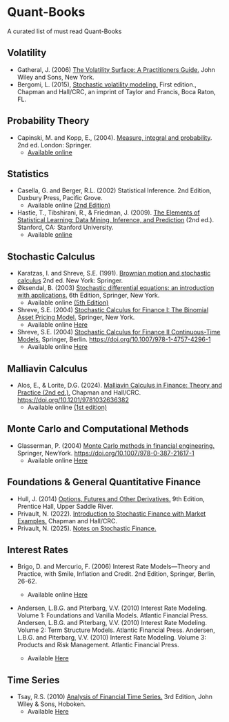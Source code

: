 # Quant-Books
A curated list of must read Quant-Books

## Volatility 

- Gatheral, J. (2006) [The Volatility Surface: A Practitioners Guide.](https://onlinelibrary.wiley.com/doi/book/10.1002/9781119202073) John Wiley and Sons, New York.
- Bergomi, L. (2015), [Stochastic volatility modeling.](https://www.routledge.com/Stochastic-Volatility-Modeling/Bergomi/p/book/9781482244069?utm_source=author&utm_medium=shared_link&utm_campaign=B043137_jm1_5ll_6rm_t081_1al_stochasticvolatilitymodelingauthorshare) First edition., Chapman and Hall/CRC, an imprint of Taylor and Francis, Boca Raton, FL.

## Probability Theory
- Capinski, M. and Kopp, E., (2004). [Measure, integral and probability](https://link.springer.com/book/10.1007/978-1-4471-0645-6). 2nd ed. London: Springer.
  - [Available online](https://s2pnd-matematika.fkip.unpatti.ac.id/wp-content/uploads/2019/03/Marek-Capinski-Peter-E.-Kopp-Measure-integral-and-probability-Springer-2004.pdf)

## Statistics

- Casella, G. and Berger, R.L. (2002) Statistical Inference. 2nd Edition, Duxbury Press, Pacific Grove.
  - Available online [(2nd Edition)](https://pages.stat.wisc.edu/~shao/stat610/Casella_Berger_Statistical_Inference.pdf)
- Hastie, T., Tibshirani, R., & Friedman, J. (2009). [The Elements of Statistical Learning: Data Mining, Inference, and Prediction](https://doi.org/10.1007/978-0-387-84858-7) (2nd ed.). Stanford, CA: Stanford University.
  - Available [online](https://www.google.com/search?client=safari&rls=en&q=The+Elements+of+Statistical+Learning&ie=UTF-8&oe=UTF-8) 



## Stochastic Calculus
- Karatzas, I. and Shreve, S.E. (1991). [Brownian motion and stochastic calculus](https://link.springer.com/book/10.1007/978-1-4612-0949-2) 2nd ed. New York: Springer.
- Øksendal, B. (2003) [Stochastic differential equations: an introduction with applications.](https://doi.org/10.1007/978-3-642-14394-6) 6th Edition, Springer, New York.
  - Available online [(5th Edition)](https://www.math.ucdavis.edu/~babson/280-F22/references/Stoch.pdf)
- Shreve, S.E. (2004) [Stochastic Calculus for Finance I: The Binomial Asset Pricing Model.](https://link.springer.com/book/10.1007/978-0-387-22527-2) Springer, New York.
  - Available online [Here](https://cms.dm.uba.ar/academico/materias/2docuat2016/analisis_cuantitativo_en_finanzas/Steve_Shreve_Stochastic_Calculus_for_Finance_I.pdf)
- Shreve, S.E. (2004) [Stochastic Calculus for Finance II Continuous-Time Models.](https://link.springer.com/book/9780387401010) Springer, Berlin.
https://doi.org/10.1007/978-1-4757-4296-1
  - Available online [Here](https://www.scirp.org/reference/referencespapers?referenceid=2535881)

## Malliavin Calculus

- Alos, E., & Lorite, D.G. (2024). [Malliavin Calculus in Finance: Theory and Practice (2nd ed.).](https://www.taylorfrancis.com/books/mono/10.1201/9781032636382/malliavin-calculus-finance-elisa-alos-david-garcia-lorite) Chapman and Hall/CRC. https://doi.org/10.1201/9781032636382
  - Available online [(1st edition)](https://probability.knu.ua/userfiles/myus/Alos,%20David%20Garcia%20Lorite%20-%20Malliavin%20Calculus%20in%20Finance_%20Theory%20and%20Practice-Chapman%20and%20Hall_CRC%20(2021)%20(1).pdf)
 
    
## Monte Carlo and Computational Methods

- Glasserman, P. (2004) [Monte Carlo methods in financial engineering.](https://link.springer.com/book/10.1007/978-0-387-21617-1) Springer, NewYork. https://doi.org/10.1007/978-0-387-21617-1
  - Available online [Here](https://www.bauer.uh.edu/spirrong/Monte_Carlo_Methods_In_Financial_Enginee.pdf) 

## Foundations & General Quantitative Finance

- Hull, J. (2014) [Options, Futures and Other Derivatives.](https://www.pearson.com/nl/en_NL/higher-education/subject-catalogue/finance/Options-Futures-and-Other-Derivatives-Hull.html) 9th Edition, Prentice Hall, Upper Saddle River.
- Privault, N. (2022). [Introduction to Stochastic Finance with Market Examples.](https://www.taylorfrancis.com/books/mono/10.1201/9781003298670/introduction-stochastic-finance-market-examples-nicolas-privault) Chapman and Hall/CRC.
- Privault, N. (2025). [Notes on Stochastic Finance.](https://personal.ntu.edu.sg/nprivault/MA5182/introduction2.pdf)

## Interest Rates

- Brigo, D. and Mercurio, F. (2006) Interest Rate Models—Theory and Practice, with Smile, Inflation and Credit. 2nd Edition, Springer, Berlin, 26-62.
  - Available online [Here](https://nzdr.ru/data/media/biblio/kolxoz/F/FB/Brigo%20D.,%20Mercurio%20F.%20Interest%20Rate%20Models%20-%20Theory%20and%20Practice%20(Springer,%202006)(ISBN%203540221492)(1014s)_FB_.pdf)

- Andersen, L.B.G. and Piterbarg, V.V. (2010) Interest Rate Modeling. Volume 1: Foundations and Vanilla Models. Atlantic Financial Press.
  Andersen, L.B.G. and Piterbarg, V.V. (2010) Interest Rate Modeling. Volume 2: Term Structure Models. Atlantic Financial Press.
  Andersen, L.B.G. and Piterbarg, V.V. (2010) Interest Rate Modeling. Volume 3: Products and Risk Management. Atlantic Financial Press.
  - Available [Here](https://archive.org/details/interest-rate-modeling-volumes-1-2-3-andersen-l.-b.-g.-piterbarg-v.-v.-z-library/page/XIII/mode/2up)

## Time Series

- Tsay, R.S. (2010) [Analysis of Financial Time Series.](https://doi.org/10.1002/9780470644560) 3rd Edition, John Wiley & Sons, Hoboken.
  - Available [Here](https://agorism.dev/book/finance/time-series/Ruey%20S.%20Tsay%20-%20Analysis%20of%20Financial%20Time%20Series%2C%20Third%20Edition%20%28Wiley%20Series%20in%20Probability%20and%20Statistics%29-John%20Wiley%20%26%20Sons%20%282010%29.pdf)
